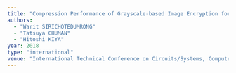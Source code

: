 ```yaml
---
title: "Compression Performance of Grayscale-based Image Encryption for Encryption-then-Compression Systems"
authors:
  - "Warit SIRICHOTEDUMRONG"
  - "Tatsuya CHUMAN"
  - "Hitoshi KIYA"
year: 2018
type: "international"
venue: "International Technical Conference on Circuits/Systems, Computers and Communications, Bangkok, Thailand, 2018-07-06."
---
```

